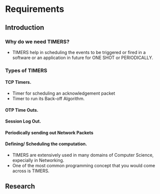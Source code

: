 # Requirements
## Introduction
 ### Why do we need TIMERS?
  * TIMERS help in scheduling the events to be triggered or fired in a software or an application in future for ONE SHOT or PERIODICALLY.
  ### Types of TIMERS
   #### TCP Timers.
   * Timer for scheduling an acknowledgement packet
   * Timer to run its Back-off Algorithm.
   #### OTP Time Outs.
   #### Session Log Out.
   #### Periodically sending out Network Packets
   #### Defining/ Scheduling the computation.
  * TIMERS  are extensively used in many domains of Computer Science, expecially in Networking.
  * One of the most common programming concept that you would come across is TIMERS.

## Research
